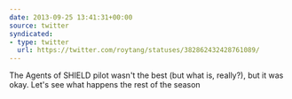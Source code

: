 ```yaml
---
date: 2013-09-25 13:41:31+00:00
source: twitter
syndicated:
- type: twitter
  url: https://twitter.com/roytang/statuses/382862432428761089/
---
```


The Agents of SHIELD pilot wasn't the best (but what is, really?), but it was okay. Let's see what happens the rest of the season